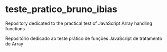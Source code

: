 # teste_pratico_bruno_ibias
Repository dedicated to the practical test of JavaScript Array handling functions

Repositório dedicado ao teste prático de funções JavaScript de tratamento de Array
